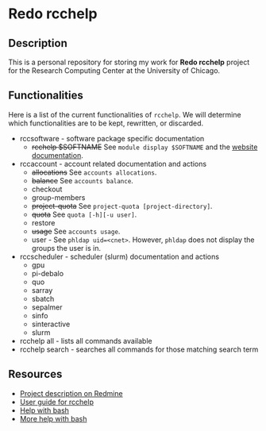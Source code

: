 # Redo rcchelp

## Description

This is a personal repository for storing my work for **Redo rcchelp** project for the Research Computing Center at the University of Chicago.

## Functionalities

Here is a list of the current functionalities of `rcchelp`. We will determine which functionalities are to be kept, rewritten, or discarded.

* rccsoftware - software package specific documentation
  * ~~rcchelp $SOFTNAME~~ See `module display $SOFTNAME` and the [website documentation](https://rcc.uchicago.edu/docs/).
* rccaccount - account related documentation and actions
  * ~~allocations~~ See `accounts allocations`.
  * ~~balance~~ See `accounts balance`.
  * checkout
  * group-members
  * ~~project-quota~~ See `project-quota [project-directory]`.
  * ~~quota~~ See `quota [-h][-u user]`.
  * restore
  * ~~usage~~ See `accounts usage`.
  * user - See `phldap uid=<cnet>`. However, `phldap` does not display the groups the user is in.
* rccscheduler - scheduler (slurm) documentation and actions
  * gpu
  * pi-debalo
  * quo
  * sarray
  * sbatch
  * sepalmer
  * sinfo
  * sinteractive
  * slurm
* rcchelp all - lists all commands available
* rcchelp search <regex> - searches all commands for those matching search term

## Resources

* [Project description on Redmine](https://w3.rcc.uchicago.edu/redmine/projects/rcc/wiki/Redo_rcchelp)
* [User guide for rcchelp](https://w3.rcc.uchicago.edu/redmine/projects/rcc/wiki/Rcchelp_User_Guide)
* [Help with bash](http://tldp.org/HOWTO/Bash-Prog-Intro-HOWTO.html)
* [More help with bash](http://tldp.org/LDP/Bash-Beginners-Guide/html/index.html)
